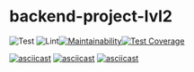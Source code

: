 # backend-project-lvl2

![Test](https://github.com/yanvovk/backend-project-lvl2/workflows/Test/badge.svg?branch=master)
![Lint](https://github.com/yanvovk/backend-project-lvl2/workflows/Lint/badge.svg?branch=master)[![Maintainability](https://api.codeclimate.com/v1/badges/f579f0cf27a7509b3937/maintainability)](https://codeclimate.com/github/yanvovk/backend-project-lvl2/maintainability)[![Test Coverage](https://api.codeclimate.com/v1/badges/f579f0cf27a7509b3937/test_coverage)](https://codeclimate.com/github/yanvovk/backend-project-lvl2/test_coverage)

[![asciicast](https://asciinema.org/a/Fm4Ff32yoMfOThR4GRLspvWlK.svg)](https://asciinema.org/a/Fm4Ff32yoMfOThR4GRLspvWlK)
[![asciicast](https://asciinema.org/a/qw1mGuc84qzJ0FbTiV6iCPUgu.svg)](https://asciinema.org/a/qw1mGuc84qzJ0FbTiV6iCPUgu)
[![asciicast](https://asciinema.org/a/eKDmwnfGT6HTHK9OhmLnEVBPO.svg)](https://asciinema.org/a/eKDmwnfGT6HTHK9OhmLnEVBPO)
